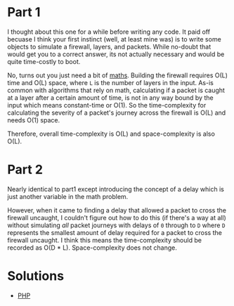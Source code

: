 # Part 1

I thought about this one for a while before writing any code. It paid off becuase I think your first instinct (well, at
least mine was) is to write some objects to simulate a firewall, layers, and packets. While no-doubt that would get you
to a correct answer, its not actually necessary and would be quite time-costly to boot.

No, turns out you just need a bit of [maths](https://en.wiktionary.org/wiki/maths). Building the firewall requires O(L)
time and O(L) space, where `L` is the number of layers in the input. As-is common with algorithms that rely on math,
calculating if a packet is caught at a layer after a certain amount of time, is not in any way bound by the input which
means constant-time or O(1). So the time-complexity for calculating the severity of a packet's journey across the
firewall is O(L) and needs O(1) space.

Therefore, overall time-complexity is O(L) and space-complexity is also O(L).

# Part 2

Nearly identical to part1 except introducing the concept of a delay which is just another variable in the math problem.

However, when it came to finding a delay that allowed a packet to cross the firewall uncaught, I couldn't figure out how
to do this (if there's a way at all) without simulating *all* packet journeys with delays of `0` through to  `D` where 
`D` represents the smallest amount of delay required for a packet to cross the firewall uncaught. I think this means the
time-complexity should be recorded as O(D * L). Space-complexity does not change.

# Solutions

 - [PHP](../../php/src/Solution/Day13Solution.php)